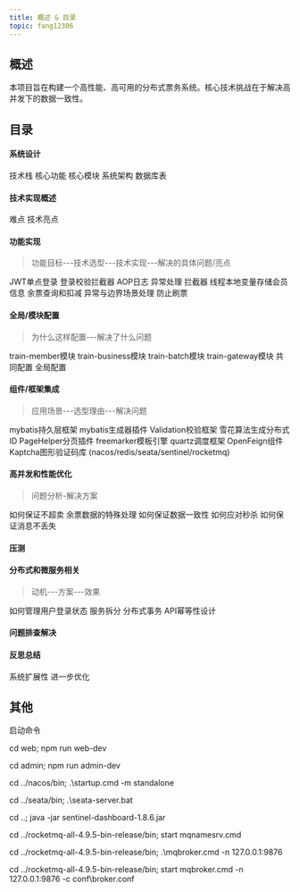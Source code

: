 ```yaml
---
title: 概述 & 目录
topic: fang12306
---
```


## 概述

本项目旨在构建一个高性能、高可用的分布式票务系统。核心技术挑战在于解决高并发下的数据一致性。

## 目录

#### 系统设计

技术栈	核心功能	核心模块	系统架构	数据库表

#### 技术实现概述

难点	技术亮点

#### 功能实现

> 功能目标---技术选型---技术实现---解决的具体问题/亮点

JWT单点登录	登录校验拦截器	AOP日志	异常处理	拦截器	线程本地变量存储会员信息	余票查询和扣减	异常与边界场景处理	防止刷票

#### 全局/模块配置

>为什么这样配置---解决了什么问题

train-member模块	train-business模块	train-batch模块	train-gateway模块	共同配置	全局配置

#### 组件/框架集成

>应用场景---选型理由---解决问题

mybatis持久层框架	mybatis生成器插件	Validation校验框架	雪花算法生成分布式 ID	PageHelper分页插件	freemarker模板引擎	quartz调度框架	OpenFeign组件	Kaptcha图形验证码库	(nacos/redis/seata/sentinel/rocketmq)

#### 高并发和性能优化

>问题分析-解决方案

如何保证不超卖	余票数据的特殊处理	如何保证数据一致性	如何应对秒杀	如何保证消息不丢失

#### 压测



#### 分布式和微服务相关

>动机---方案---效果

如何管理用户登录状态	服务拆分	分布式事务	API幂等性设计

#### 问题排查解决



#### 反思总结

系统扩展性	进一步优化

## 其他

启动命令

cd web; npm run web-dev 

cd admin; npm run admin-dev

cd ../nacos/bin; .\startup.cmd -m standalone

cd ../seata/bin; .\seata-server.bat

cd ..; java -jar sentinel-dashboard-1.8.6.jar

cd ../rocketmq-all-4.9.5-bin-release/bin; start mqnamesrv.cmd

cd ../rocketmq-all-4.9.5-bin-release/bin; .\mqbroker.cmd -n 127.0.0.1:9876

cd ../rocketmq-all-4.9.5-bin-release/bin; start mqbroker.cmd -n 127.0.0.1:9876 -c conf\broker.conf







































